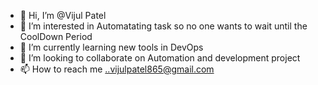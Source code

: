 - 👋 Hi, I’m @Vijul Patel
- 👀 I’m interested in Automatating task so no one wants to wait until the CoolDown Period  
- 🌱 I’m currently learning new tools in DevOps
- 💞️ I’m looking to collaborate on Automation and development project
- 📫 How to reach me ..vijulpatel865@gmail.com

<!---
Punisher22/Punisher22 is a ✨ special ✨ repository because its `README.md` (this file) appears on your GitHub profile.
You can click the Preview link to take a look at your changes.
--->
